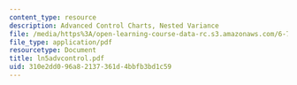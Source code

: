 ```yaml
---
content_type: resource
description: Advanced Control Charts, Nested Variance
file: /media/https%3A/open-learning-course-data-rc.s3.amazonaws.com/6-780-semiconductor-manufacturing-spring-2003/310e2dd096a82137361d4bbfb3bd1c59_ln5advcontrol.pdf
file_type: application/pdf
resourcetype: Document
title: ln5advcontrol.pdf
uid: 310e2dd0-96a8-2137-361d-4bbfb3bd1c59
---
```

